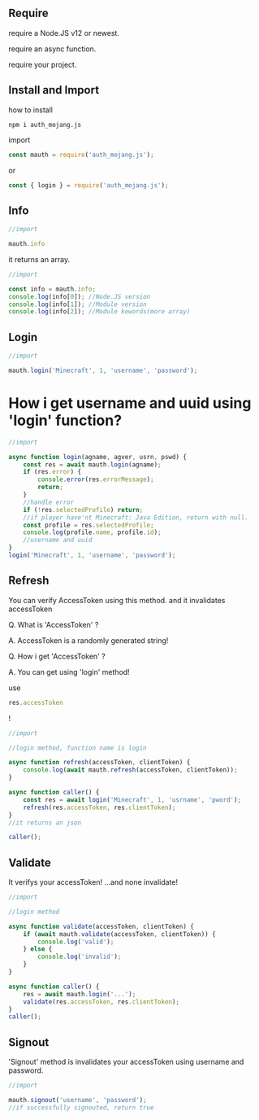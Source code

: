 ## Require

require a Node.JS v12 or newest.

require an async function.

require your project.

## Install and Import

how to install

```batchfile
npm i auth_mojang.js
```

import

```javascript
const mauth = require('auth_mojang.js');
```

or

```javascript
const { login } = require('auth_mojang.js');
```

## Info

```javascript
//import

mauth.info
```

it returns an array.

```javascript
//import

const info = mauth.info;
console.log(info[0]); //Node.JS version
console.log(info[1]); //Module version
console.log(info[2]); //Module kewords(more array)
```

## Login

```javascript
//import

mauth.login('Minecraft', 1, 'username', 'password');
```

# How i get username and uuid using 'login' function?

```javascript
//import

async function login(agname, agver, usrn, pswd) {
    const res = await mauth.login(agname);
    if (res.error) {
        console.error(res.errorMessage);
        return;
    }
    //handle error
    if (!res.selectedProfile) return;
    //if player have'nt Minecraft: Java Edition, return with null.
    const profile = res.selectedProfile;
    console.log(profile.name, profile.id);
    //username and uuid
}
login('Minecraft', 1, 'username', 'password');
```

## Refresh

You can verify AccessToken using this method. and it invalidates accessToken

Q. What is 'AccessToken' ?

A. AccessToken is a randomly generated string!


Q. How i get 'AccessToken' ?

A. You can get using 'login' method!

use

```javascript
res.accessToken
```
!

```javascript
//import

//login method, function name is login

async function refresh(accessToken, clientToken) {
    console.log(await mauth.refresh(accessToken, clientToken));
}

async function caller() {
    const res = await login('Minecraft', 1, 'usrname', 'pword');
    refresh(res.accessToken, res.clientToken);
}
//it returns an json

caller();
```

## Validate

It verifys your accessToken! ...and none invalidate!

```javascript
//import

//login method

async function validate(accessToken, clientToken) {
    if (await mauth.validate(accessToken, clientToken)) {
        console.log('valid');
    } else {
        console.log('invalid');
    }
}

async function caller() {
    res = await mauth.login('...');
    validate(res.accessToken, res.clientToken);
}
caller();
```

## Signout

'Signout' method is invalidates your accessToken using username and password.

```javascript
//import

mauth.signout('username', 'password');
//if successfully signouted, return true
```